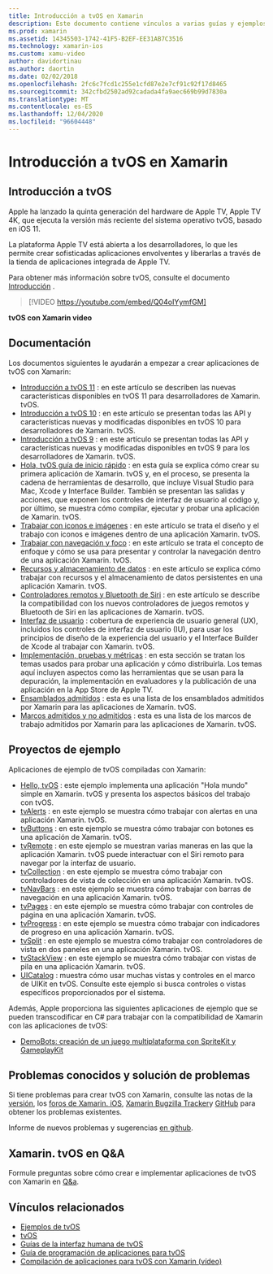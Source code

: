 ```yaml
---
title: Introducción a tvOS en Xamarin
description: Este documento contiene vínculos a varias guías y ejemplos que muestran cómo crear aplicaciones de tvOS con Xamarin. Las guías describen diversas características, como el desarrollo de la interfaz de usuario, el almacenamiento de datos, los iconos, etc.
ms.prod: xamarin
ms.assetid: 14345503-1742-41F5-B2EF-EE31AB7C3516
ms.technology: xamarin-ios
ms.custom: xamu-video
author: davidortinau
ms.author: daortin
ms.date: 02/02/2018
ms.openlocfilehash: 2fc6c7fcd1c255e1cfd87e2e7cf91c92f17d8465
ms.sourcegitcommit: 342cfbd2502ad92cadada4fa9aec669b99d7830a
ms.translationtype: MT
ms.contentlocale: es-ES
ms.lasthandoff: 12/04/2020
ms.locfileid: "96604448"
---
```

# <a name="introduction-to-tvos-in-xamarin"></a>Introducción a tvOS en Xamarin

## <a name="introducing-tvos"></a>Introducción a tvOS

Apple ha lanzado la quinta generación del hardware de Apple TV, Apple TV 4K, que ejecuta la versión más reciente del sistema operativo tvOS, basado en iOS 11.

La plataforma Apple TV está abierta a los desarrolladores, lo que les permite crear sofisticadas aplicaciones envolventes y liberarlas a través de la tienda de aplicaciones integrada de Apple TV.

Para obtener más información sobre tvOS, consulte el documento [Introducción](~/ios/tvos/get-started/index.md) .

> [!VIDEO https://youtube.com/embed/Q04oIYymfGM]

**tvOS con Xamarin video**

## <a name="documentation"></a>Documentación

Los documentos siguientes le ayudarán a empezar a crear aplicaciones de tvOS con Xamarin:

- [Introducción a tvOS 11](~/ios/tvos/platform/introduction-to-tvos11.md) : en este artículo se describen las nuevas características disponibles en tvOS 11 para desarrolladores de Xamarin. tvOS.
- [Introducción a tvOS 10](~/ios/tvos/platform/introduction-to-tvos10/index.md) : en este artículo se presentan todas las API y características nuevas y modificadas disponibles en tvOS 10 para desarrolladores de Xamarin. tvOS.
- [Introducción a tvOS 9](~/ios/tvos/platform/tvos9.md) : en este artículo se presentan todas las API y características nuevas y modificadas disponibles en tvOS 9 para los desarrolladores de Xamarin. tvOS.
- [Hola, tvOS guía de inicio rápido](~/ios/tvos/get-started/hello-tvos.md) : en esta guía se explica cómo crear su primera aplicación de Xamarin. tvOS y, en el proceso, se presenta la cadena de herramientas de desarrollo, que incluye Visual Studio para Mac, Xcode y Interface Builder. También se presentan las salidas y acciones, que exponen los controles de interfaz de usuario al código y, por último, se muestra cómo compilar, ejecutar y probar una aplicación de Xamarin. tvOS.
- [Trabajar con iconos e imágenes](~/ios/tvos/app-fundamentals/icons-images.md) : en este artículo se trata el diseño y el trabajo con iconos e imágenes dentro de una aplicación Xamarin. tvOS.
- [Trabajar con navegación y foco](~/ios/tvos/app-fundamentals/navigation-focus.md) : en este artículo se trata el concepto de enfoque y cómo se usa para presentar y controlar la navegación dentro de una aplicación Xamarin. tvOS.
- [Recursos y almacenamiento de datos](~/ios/tvos/app-fundamentals/resources-data-storage.md) : en este artículo se explica cómo trabajar con recursos y el almacenamiento de datos persistentes en una aplicación Xamarin. tvOS.
- [Controladores remotos y Bluetooth de Siri](~/ios/tvos/platform/remote-bluetooth.md) : en este artículo se describe la compatibilidad con los nuevos controladores de juegos remotos y Bluetooth de Siri en las aplicaciones de Xamarin. tvOS.
- [Interfaz de usuario](~/ios/tvos/user-interface/index.md) : cobertura de experiencia de usuario general (UX), incluidos los controles de interfaz de usuario (IU), para usar los principios de diseño de la experiencia del usuario y el Interface Builder de Xcode al trabajar con Xamarin. tvOS.
- [Implementación, pruebas y métricas](~/ios/tvos/deploy-test/index.md) : en esta sección se tratan los temas usados para probar una aplicación y cómo distribuirla. Los temas aquí incluyen aspectos como las herramientas que se usan para la depuración, la implementación en evaluadores y la publicación de una aplicación en la App Store de Apple TV.
- [Ensamblados admitidos](~/ios/tvos/internals/assemblies.md) : esta es una lista de los ensamblados admitidos por Xamarin para las aplicaciones de Xamarin. tvOS.
- [Marcos admitidos y no admitidos](~/ios/tvos/internals/frameworks.md) : esta es una lista de los marcos de trabajo admitidos por Xamarin para las aplicaciones de Xamarin. tvOS.

## <a name="sample-projects"></a>Proyectos de ejemplo

Aplicaciones de ejemplo de tvOS compiladas con Xamarin:

- [Hello, tvOS](/samples/xamarin/ios-samples/tvos-hello-tvos) : este ejemplo implementa una aplicación "Hola mundo" simple en Xamarin. tvOS y presenta los aspectos básicos del trabajo con tvOS.
- [tvAlerts](/samples/xamarin/ios-samples/tvos-tvalerts) : en este ejemplo se muestra cómo trabajar con alertas en una aplicación Xamarin. tvOS.
- [tvButtons](/samples/xamarin/ios-samples/tvos-tvbuttons) : en este ejemplo se muestra cómo trabajar con botones es una aplicación de Xamarin. tvOS.
- [tvRemote](/samples/xamarin/ios-samples/tvos-tvremote) : en este ejemplo se muestran varias maneras en las que la aplicación Xamarin. tvOS puede interactuar con el Siri remoto para navegar por la interfaz de usuario.
- [tvCollection](/samples/xamarin/ios-samples/tvos-tvcollection) : en este ejemplo se muestra cómo trabajar con controladores de vista de colección en una aplicación Xamarin. tvOS.
- [tvNavBars](/samples/xamarin/ios-samples/tvos-tvnavbars) : en este ejemplo se muestra cómo trabajar con barras de navegación en una aplicación Xamarin. tvOS.
- [tvPages](/samples/xamarin/ios-samples/tvos-tvpages) : en este ejemplo se muestra cómo trabajar con controles de página en una aplicación Xamarin. tvOS.
- [tvProgress](/samples/xamarin/ios-samples/tvos-tvprogress) : en este ejemplo se muestra cómo trabajar con indicadores de progreso en una aplicación Xamarin. tvOS.
- [tvSplit](/samples/xamarin/ios-samples/tvos-tvsplit) : en este ejemplo se muestra cómo trabajar con controladores de vista en dos paneles en una aplicación Xamarin. tvOS.
- [tvStackView](/samples/xamarin/ios-samples/tvos-tvstackview) : en este ejemplo se muestra cómo trabajar con vistas de pila en una aplicación Xamarin. tvOS.
- [UICatalog](/samples/xamarin/ios-samples/tvos-uicatalog) : muestra cómo usar muchas vistas y controles en el marco de UIKit en tvOS. Consulte este ejemplo si busca controles o vistas específicos proporcionados por el sistema.

Además, Apple proporciona las siguientes aplicaciones de ejemplo que se pueden transcodificar en C# para trabajar con la compatibilidad de Xamarin con las aplicaciones de tvOS:

- [DemoBots: creación de un juego multiplataforma con SpriteKit y GameplayKit](https://developer.apple.com/library/prerelease/tvos/samplecode/DemoBots/)

## <a name="known-issues-and-troubleshooting"></a>Problemas conocidos y solución de problemas

Si tiene problemas para crear tvOS con Xamarin, consulte las notas de la [versión](/xamarin/ios/release-notes/), los [foros de Xamarin. iOS](https://forums.xamarin.com/categories/ios), [Xamarin Bugzilla Tracker](https://bugzilla.xamarin.com/query.cgi?product=iOS)y [GitHub](https://github.com/xamarin/xamarin-macios/issues) para obtener los problemas existentes.

Informe de nuevos problemas y sugerencias [en github](https://github.com/xamarin/xamarin-macios/issues).

## <a name="xamarintvos-on-qa"></a>Xamarin. tvOS en Q&A 

Formule preguntas sobre cómo crear e implementar aplicaciones de tvOS con Xamarin en [Q&a](/answers/topics/dotnet-tvos.html).

## <a name="related-links"></a>Vínculos relacionados

- [Ejemplos de tvOS](/samples/browse/?products=xamarin&term=Xamarin.iOS%2btvOS)
- [tvOS](https://developer.apple.com/tvos/)
- [Guías de la interfaz humana de tvOS](https://developer.apple.com/tvos/human-interface-guidelines/)
- [Guía de programación de aplicaciones para tvOS](https://developer.apple.com/library/prerelease/tvos/documentation/General/Conceptual/AppleTV_PG/)
- [Compilación de aplicaciones para tvOS con Xamarin (vídeo)](https://university.xamarin.com/lightninglectures/tvos-with-xamarin)
